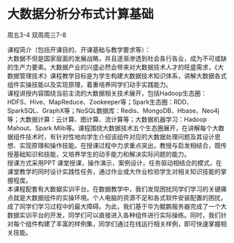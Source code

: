 # 大数据分析分布式计算基础
周五3-4  双周周三7-8

课程简介（包括开课目的、开课基础与教学要求等）：  
大数据不但是国家层面的发展战略，并且逐渐渗透到社会各行各业，成为不可或缺的生产力要素。大数据产业的兴盛必然会带来对大数据技术人才的旺盛需求，《大数据管理技术》课程教学目标是为学生构建大数据技术知识体系，讲解大数据各式组件实操技能以及实现原理，着重培养同学们动手实践能力。  
课程讲授内容围绕当前主流的大数据相关技术展开，包括Hadoop生态圈：HDFS、Hive、MapReduce、Zookeeper等；Spark生态圈：RDD、SparkSQL、GraphX等；NoSQL数据库：Redis、MongoDB、Hbase、Neo4j等；大数据计算：云计算、图计算、流计算等；大数据机器学习：Hadoop Mahout、Spark Mlib等。课程围绕大数据技术五个生态圈展开，在讲解每个大数据组件技术时，有针对性地向学生介绍该组件对应的大数据处理问题及其设计思想、实现原理和操作技能。在授课过程中力求重点突出，教授与启发相结合，既传授基础知识和技能，又培养学生的动手能力和解决实际问题的能力。  
授课方式采用PPT 课堂授课，操作演示，案例设计，任务驱动相结合的模式，在课堂教学的同时设计实践性任务，通过作业或大作业检验学生对相关知识技能的掌握程度。  
本课程配套有大数据实训平台。在数据教学中，我们发现困扰同学们学习的关键痛点就是大数据组件的实操环境。个人电脑的资源不足和各式软件安装配置的困扰，成了同学们学习过程中的最大障碍。为此，我们基于华为鲲鹏服务器完成了一个大数据实训平台的开发，同学们可以直接进入各种组件进行实际操练。同时，我们针对每个组件构建了丰富的样例集，同学们通过在线运行相关样例，即可快速掌握相关技能。
<!--stackedit_data:
eyJoaXN0b3J5IjpbMTM2MDE5ODY0M119
-->